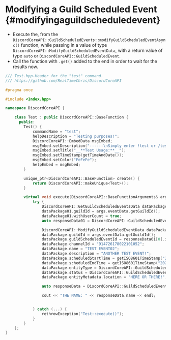 Modifying a Guild Scheduled Event {#modifyingaguildscheduledevent}
============
- Execute the, from the `DiscordCoreAPI::GuildScheduledEvents::modifyGuildScheduledEventAsync()` function, while passing in a value of type `DiscordCoreAPI::ModifyGuildScheduledEventData`, with a return value of type `auto` or `DiscordCoreAPI::GuildScheduledEvent`.
- Call the function with `.get()` added to the end in order to wait for the results now.

```cpp
/// Test.hpp-Header for the "test" command.
/// https://github.com/RealTimeChris/DiscordCoreAPI

#pragma once

#include <Index.hpp>

namespace DiscordCoreAPI {

	class Test : public DiscordCoreAPI::BaseFunction {
	  public:
		Test() {
			commandName = "test";
			helpDescription = "Testing purposes!";
			DiscordCoreAPI::EmbedData msgEmbed;
			msgEmbed.setDescription("------\nSimply enter !test or /test!\n------");
			msgEmbed.setTitle("__**Test Usage:**__");
			msgEmbed.setTimeStamp(getTimeAndDate());
			msgEmbed.setColor("FeFeFe");
			helpEmbed = msgEmbed;
		}

		unique_ptr<DiscordCoreAPI::BaseFunction> create() {
			return DiscordCoreAPI::makeUnique<Test>();
		}

		virtual void execute(DiscordCoreAPI::BaseFunctionArguments& args) {
			try {
				DiscordCoreAPI::GetGuildScheduledEventsData dataPackage01;
				dataPackage01.guildId = args.eventData.getGuildId();
				dataPackage01.withUserCount = true;
				auto responseData01 = DiscordCoreAPI::GuildScheduledEvents::getGuildScheduledEventsAsync(dataPackage01).get();

				DiscordCoreAPI::ModifyGuildScheduledEventData dataPackage;
				dataPackage.guildId = args.eventData.getGuildId();
				dataPackage.guildScheduledEventId = responseData01[0].id;
				dataPackage.channelId = "914726178022101052";
				dataPackage.name = "TEST EVENT02";
				dataPackage.description = "ANOTHER TEST EVENT!";
				dataPackage.scheduledStartTime = getISO8601TimeStamp("2021", "11", "30", "18", "15", "0");
				dataPackage.scheduledEndTime = getISO8601TimeStamp("2021", "11", "30", "18", "45", "0");
				dataPackage.entityType = DiscordCoreAPI::GuildScheduledEventEntityType::EXTERNAL;
				dataPackage.status = DiscordCoreAPI::GuildScheduledEventStatus::SCHEDULED;
				dataPackage.entityMetadata.location = "HERE OR THERE!";

				auto responseData = DiscordCoreAPI::GuildScheduledEvents::modifyGuildScheduledEventAsync(dataPackage).get();

				cout << "THE NAME: " << responseData.name << endl;


			} catch (...) {
				rethrowException("Test::execute()");
			}
		}
	};
}
```
